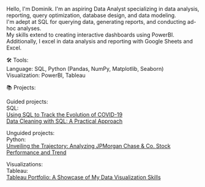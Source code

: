 

Hello, I'm Dominik. I'm an aspiring Data Analyst specializing in data analysis, reporting, 
query optimization, database design, and data modeling. \
I'm adept at SQL for querying data, generating reports, and conducting ad-hoc analyses. \
My skills extend to creating interactive dashboards using PowerBI. \
Additionally, I excel in data analysis and reporting with Google Sheets and Excel.

🛠️ Tools: \
Language: SQL, Python (Pandas, NumPy, Matplotlib, Seaborn) \
Visualization: PowerBI, Tableau

📚 Projects: 

Guided projects: \
SQL: \
[Using SQL to Track the Evolution of COVID-19](https://github.com/dkdomkris/PortfolioProjects/blob/main/COVID_portfolio.sql) \
[Data Cleaning with SQL: A Practical Approach](https://github.com/dkdomkris/PortfolioProjects/blob/main/PortfolioProjectDataCleaning.sql) 


Unguided projects: \
Python: \
[Unveiling the Trajectory: Analyzing JPMorgan Chase & Co. Stock Performance and Trend](https://github.com/dkdomkris/PortfolioProjects/blob/main/Python_JPM.ipynb) 

Visualizations: \
Tableau: \
[Tableau Portfolio: A Showcase of My Data Visualization Skills](https://public.tableau.com/app/profile/dominik.kristof) 

